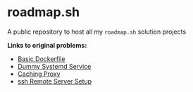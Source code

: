 # roadmap.sh
A public repository to host all my `roadmap.sh` solution projects

**Links to original problems:**

* [Basic Dockerfile](https://roadmap.sh/projects/basic-dockerfile)
* [Dummy Systemd Service](https://roadmap.sh/projects/dummy-systemd-service)
* [Caching Proxy](https://roadmap.sh/projects/caching-server)
* [ssh Remote Server Setup](https://roadmap.sh/projects/ssh-remote-server-setup)
